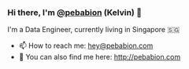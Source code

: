 ### Hi there, I'm [@pebabion](https://twitter.com/pebabiion) (Kelvin) 👋

I'm a Data Engineer, currently living in Singapore 🇸🇬

- 📫 How to reach me: <hey@pebabion.com>
- 🏡 You can also find me here: <http://pebabion.com>

<!--
**kelvin1794/kelvin1794** is a ✨ _special_ ✨ repository because its `README.md` (this file) appears on your GitHub profile.

Here are some ideas to get you started:

- 🔭 I’m currently working on ...
- 🌱 I’m currently learning ...
- 👯 I’m looking to collaborate on ...
- 🤔 I’m looking for help with ...
- 💬 Ask me about ...
- 📫 How to reach me: ...
- 😄 Pronouns: ...
- ⚡ Fun fact: ...
-->
